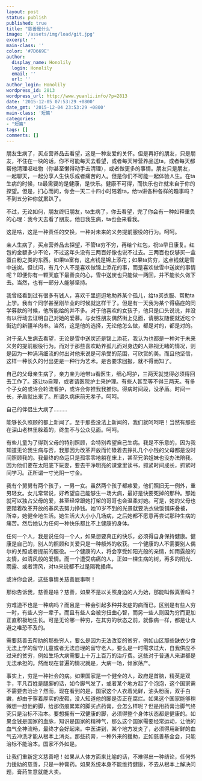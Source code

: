 ```yaml
---
layout: post
status: publish
published: true
title: "慈善是什么"
image: '/assets/img/load/git.jpg'
excerpt: ''
main-class: ''
color: '#7D669E'
author:
  display_name: Honolily
  login: Honolily
  email: ''
  url: ''
author_login: Honolily
wordpress_id: 2813
wordpress_url: http://www.yuanli.info/?p=2813
date: '2015-12-05 07:53:29 +0800'
date_gmt: '2015-12-04 23:53:29 +0800'
main-class: '短篇'
categories:
- "短篇"
tags: []
comments: []
---
```

朋友生病了，买点营养品去看望，这是一种友爱的关怀。但是再好的朋友，只是朋友，不住在一块的话，你不可能每天去看望，或者每天带营养品送ta，或者每天都帮他清理呕吐物（你甚至懒得动手去清理），或者做更多的事情。朋友只是朋友，一起聊天，一起分享人生快乐或者痛苦的人。但是你们不可能一起体验人生。在ta生病的时候，ta最需要的是健康，是快乐。健康不可得，而快乐也许就来自于你的探望。但是，扪心而问，你会一天二十四小时陪着ta，给ta讲各种各样的趣事吗？不到五分钟你就累趴了。

不过，无论如何，朋友终归朋友，ta生病了，你去看望，完了你会有一种如释重负的心理：我今天去看了朋友。他日我生病，ta也会来看我。

这是啥，这是一种责任的交换，一种对未来的义务提前服役的行为。呵呵。

亲人生病了，买点营养品去探望，不管ta穷不穷，再给个红包，祝ta早日康复。红包的金额多少不论，不过这年头没有三两百好像也说不过去。三两百也仅够买一盒蛋白粉之类的东西。如果ta富有，这点钱是锦上添花；如果ta贫穷，这点钱就是雪中送炭。但试问，有几个人不是喜欢做锦上添花的事，而是喜欢做雪中送炭的事情呢？即便你有一颗天底下最善良的心，雪中送炭也只能做一两回，并不能长久做下去。当然，也有一部分人能够坚持。

我曾经看到过有很多有钱人，喜欢千里迢迢地助养某个孤儿，给ta买衣服、帮助ta上学。我有个同学甚至刚毕业的时候就这样干了。但是有一天我为某个得癌症的同学募款的时候，他所能给的并不多。对于他喜欢的女孩子，他只是口头说说，并没有以行动去证明自己对她的爱慕。与女性朋友偶然街上见面，请朋友随便就近吃个街边的新疆羊肉串。当然，这是他的选择，无论他怎么做，都是对的，都是对的。

对于亲人生病去看望，无论是雪中送炭还是锦上添花，我认为也都是一种对于未来义务的提前服役行为。而对于那些喜欢助养孤儿而对身边的人熟视无睹的情况，则是因为一种涓涓细流的付出对他来说是可承受的范围，可欣赏的美。而且他坚信，这样一种长久的付出更是一种行为艺术。是否要求回报，就不得而知了。

自己的父母亲生病了，亲力亲为地带ta看医生，细心呵护，三两天就觉得必须得回去工作了。遂让ta自理，或者请医院护士来护理。有些人甚至等不得三两天。有多个子女的或许会轮流看护，或许会你推我我推你。得病时间段，没矛盾。时间一长，矛盾就出来了。所谓久病床前无孝子。呵呵。

自己的伴侣生大病了.........

能够长久照顾的都上新闻了。至于那些没法上新闻的，我们就呵呵吧！当然有那些在深山老林里躲着的，终生不与公众见面。呵呵。

有些儿童为了得到父母的特别照顾，会特别希望自己生病。我是不乐意的，因为我知道无论我生病与否，我那因为改革开放而忙碌着去挣扎几个小钱的父母都是没时间照顾我的。我最终的命运只是孤零零地躺在床上，甚至兄弟姐妹也没办法陪我。因为他们要在太阳底下玩耍，要去干净明亮的课堂里读书，抓紧时间成长，抓紧时间学习。正所谓一寸光阴一寸金。

我有个舅舅有两个孩子，一男一女。虽然两个孩子都疼爱，他们照旧无一例外，重男轻女。女儿常常说，好希望自己能够生一场大病，最好是快要死掉的那种。那她就可以独占父母的爱，甚至经常跟她打架的哥哥也会温柔对她。可是，她的父母也要踏着改革开放的春风去努力挣钱。她10岁不到的光景就要洗衣做饭铺床叠被，所幸，她健全地生活。她生活大大小小几场病，之后她都不愿意再尝试那种生病的痛苦。然后她认为任何一种快乐都比不上健康的身体。

任何一个人，我是说任何一个人，如果想要真正的快乐，必须得自身保持健康。健康是自己的，别人的照顾和关爱只是一种额外的收获。一个健康的人不需要别人偶尔的关照或者提前的服役。一个健康的人，将会享受如阳光般的亲情，如雨露般的友情，如清风般的爱情。而一个遭受病痛的人，正如一棵生病的树，再多的阳光、雨露、或者清风，对ta来说都不过是隔靴搔痒。

或许你会说，这些事情关慈善屁事啊！

那你告诉我，慈善是啥？慈善，如果不是以关照身边的人为始，那能叫做真善吗？

穷难道不也是一种病吗？而且是一种会引起多种并发症的病而已。区别是有些人穷一时，有些人穷一辈子。而且有些人会被穷扭曲心智，而另一些人则因为穷而更加正直积极地生长。可是无论哪一种穷，在其穷的状态之前，就像病一样，都是让人避之唯恐不及的。

需要慈善去帮助的那些穷人，要么是因为无法改变的贫穷，例如山区那些缺衣少食无法上学的留守儿童或者无法自理的留守老人。要么是一时需求过大，自我供应不过来的贫穷，例如生场大病需要上十万上百万的治疗费。这些对于普通人来讲都是无法承担的。然而现在普遍的情况就是，大病一场，倾家荡产。

事实上，穷是一种社会的病。如果国家是一个健全的人，政府是首脑，精英是双手，平凡百姓是腿脚的话，如今脚气发了，或者某个地方起了个泡泡，这个国家需不需要去治治？然而，现在看到的是，国家这个人衣着光鲜，油头粉面，双手白嫩，却由于穿着厚实的皮鞋，没人知道他的脚是否正在腐烂。如果这个国家能够稍微想一想他的脚，给那伤痕累累的脚买点药膏，会怎么样呢？但是用药膏治脚气终究只是治标不治本。要想拥有一双健康的脚，必须得整个身体状态都是健康的。如果金钱是国家的血脉，知识是国家的精神气，那么这个国家需要经常运动，让他的血气全神流畅，最终才会好起来。中医讲到，某个地方发炎了，必须得用新鲜的血气去冲洗才能从根本上消炎。那些药膏，一种外来的援助，正如慈善基金会，只能治标不能治本。国家不外如是。

让我们重新定义慈善吧！如果从人体方面来比喻的话，不难得出一种结论，任何外力援助的慈善，只是一种膏药。如果系统本身不能维持健康，不去从根本上解决问题，膏药生意就能大卖。

